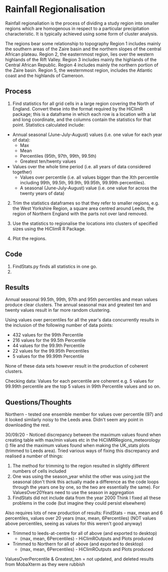 # Rainfall Regionalisation
Rainfall regionaliation is the process of dividing a study region into smaller regions which are homogenous in respect to a particular precipitation characteristic. It is typically achieved using some form of cluster analysis.

The regions bear some relationship to topography
Region 1 includes mainly the southern areas of the Zaire basin and the northern slopes of the central African plateau. Region 2, the easternmost region, lies over the western highlands of the Rift Valley. Region 3 includes mainly the highlands of the Central African Republic. Region 4 includes mainly the northern portion of the Zaire basin. Region 5, the westernmost region, includes the Atlantic coast and the highlands of Cameroon.


## Process
1. Find statistics for all grid cells in a large region covering the North of England. Convert these into the format required by the HiClimR package; this is a dataframe in which each row is a location with a lat and long coordinate, and the columns contain the statistics for that point. Statistics calculated include:
* Annual seasonal (June-July-August) values (i.e. one value for each year of data):
   * Max
   * Mean
   * Percentiles (95th, 97th, 99th, 99.5th)
   * Greatest ten/twenty values  
* Values over the whole time period (i.e. all years of data considered together)
   * Values over percentile (i.e. all values bigger than the Xth percentile including 99th, 99.5th, 99.9th, 99.95th, 99.99th percentiles).
   * A seasonal (June-July-August) value (i.e. one value for across the twenty years of data)

2. Trim the statistics dataframes so that they refer to smaller regions, e.g. the West Yorkshire Region, a square area centred around Leeds, the region of Northern England with the parts not over land removed.

3. Use the statistics to regionalise the locations into clusters of specified sizes using the HiClimR R Package.

4. Plot the regions.


## Code
1. FindStats.py finds all statistics in one go.
2.


## Results
Annual seasonal 99.5th, 99th, 97th and 95th percentiles and mean values produce clear clusters. The annual seasonal max and greatest ten and twenty values result in far more random clustering.   

Using values over percentiles for all the year's data concurrently results in the inclusion of the following number of data points:
* 432 values for the 99th Percentile  
* 216 values for the 99.5th Percentile  
* 44 values for the 99.9th Percentile   
* 22 values for the 99.95th Percentiles
* 5 values for the 99.99th Percentile

None of these data sets however result in the production of coherent clusters.

Checking data:
Values for each percentile are coherent e.g. 5 values for 99.99th percentile are the top 5 values in 99th Percentile values and so on.  


## Questions/Thoughts
Northern - tested one ensemble member for values over percentile (97) and it looked similarly noisy to the Leeds area. Didn't seem any point in downloading the rest.

30/09/20 - Noticed discrepancy between the maximum values found when creating table with max/min values etc in the HiCliMRRegions_meteorology () file and the maximum values found when making the UK_stats plots (trimmed to Leeds area). Tried various ways of fixing this discrepancy and realised a number of things:
1. The method for trimming to the region resulted in slightly different numbers of cells included
2. One was using the season_year whilst the other was using just the seasonal (don't think this actually made a difference as the code loops through the years one by one, so the two are essentially the same). For ValuesOver20Years need to use the season in aggregation
3. FindStats did not include data from the year 2000
Think I fixed all these problems in the code (but imagine they could persist elsewhere)

Also requires lots of new production of results:
FindStats - max, mean and 6 percentiles, values over 20 years (max, mean, 6Percentiles) (NOT values above percentiles, seeing as values for this weren't good anyway)
  - Trimmed to leeds-at-centre for all of above  (and exported to desktop)
      - (max, mean, 6Percentiles) - HiClimROutputs and Plots produced
  - Trimmed to Northern for all of above (and exported to desktop)
    - (max, mean, 6Percentiles) - HiClimROutputs and Plots produced
    
ValuesOverPercentile & Greatest_ten = not updated, and deleted results from MobaXterm as they were rubbish
